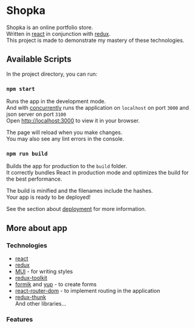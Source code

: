 # Shopka

Shopka is an online portfolio store.\
Written in [react](https://ru.reactjs.org) in conjunction with [redux](https://redux.js.org).\
This project is made to demonstrate my mastery of these technologies.

## Available Scripts

In the project directory, you can run:

### `npm start`

Runs the app in the development mode.\
And with [concurrently](https://www.npmjs.com/package/concurrently) runs the application on `localhost` on port `3000` and json server on port `3100`\
Open [http://localhost:3000](http://localhost:3000) to view it in your browser.

The page will reload when you make changes.\
You may also see any lint errors in the console.

### `npm run build`

Builds the app for production to the `build` folder.\
It correctly bundles React in production mode and optimizes the build for the best performance.

The build is minified and the filenames include the hashes.\
Your app is ready to be deployed!

See the section about [deployment](https://facebook.github.io/create-react-app/docs/deployment) for more information.

## More about app

### Technologies
- [react](https://ru.reactjs.org)
- [redux](https://redux.js.org)
- [MUI](https://mui.com) \- for writing styles
- [redux-toolkit](https://redux-toolkit.js.org)
- [formik](https://formik.org) and [yup](https://www.npmjs.com/package/yup) \- to create forms
- [react-router-dom](https://reactrouter.com/en/main) \- to implement routing in the application
- [redux-thunk](https://www.npmjs.com/package/redux-thunk)\
And other libraries...

### Features